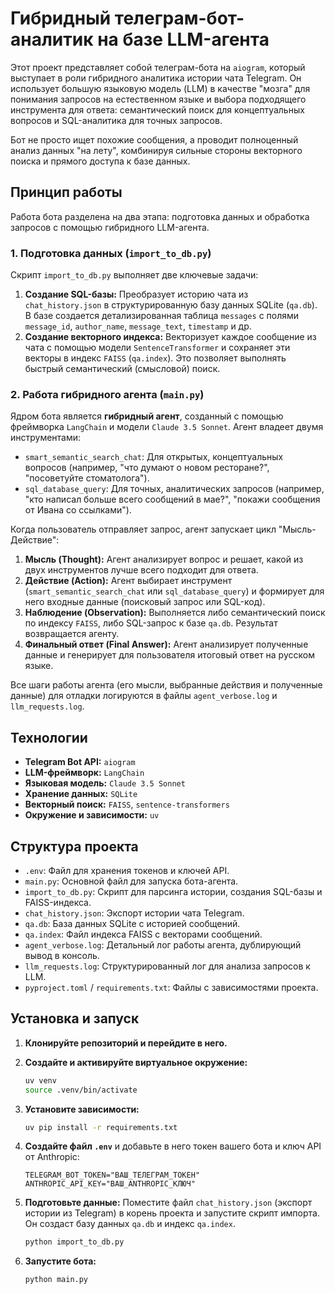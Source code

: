 # Гибридный телеграм-бот-аналитик на базе LLM-агента

Этот проект представляет собой телеграм-бота на `aiogram`, который выступает в роли гибридного аналитика истории чата Telegram. Он использует большую языковую модель (LLM) в качестве "мозга" для понимания запросов на естественном языке и выбора подходящего инструмента для ответа: семантический поиск для концептуальных вопросов и SQL-аналитика для точных запросов.

Бот не просто ищет похожие сообщения, а проводит полноценный анализ данных "на лету", комбинируя сильные стороны векторного поиска и прямого доступа к базе данных.

## Принцип работы

Работа бота разделена на два этапа: подготовка данных и обработка запросов с помощью гибридного LLM-агента.

### 1. Подготовка данных (`import_to_db.py`)

Скрипт `import_to_db.py` выполняет две ключевые задачи:

1.  **Создание SQL-базы:** Преобразует историю чата из `chat_history.json` в структурированную базу данных SQLite (`qa.db`). В базе создается детализированная таблица `messages` с полями `message_id`, `author_name`, `message_text`, `timestamp` и др.
2.  **Создание векторного индекса:** Векторизует каждое сообщение из чата с помощью модели `SentenceTransformer` и сохраняет эти векторы в индекс `FAISS` (`qa.index`). Это позволяет выполнять быстрый семантический (смысловой) поиск.

### 2. Работа гибридного агента (`main.py`)

Ядром бота является **гибридный агент**, созданный с помощью фреймворка `LangChain` и модели `Claude 3.5 Sonnet`. Агент владеет двумя инструментами:

-   `smart_semantic_search_chat`: Для открытых, концептуальных вопросов (например, "что думают о новом ресторане?", "посоветуйте стоматолога").
-   `sql_database_query`: Для точных, аналитических запросов (например, "кто написал больше всего сообщений в мае?", "покажи сообщения от Ивана со ссылками").

Когда пользователь отправляет запрос, агент запускает цикл "Мысль-Действие":

1.  **Мысль (Thought):** Агент анализирует вопрос и решает, какой из двух инструментов лучше всего подходит для ответа.
2.  **Действие (Action):** Агент выбирает инструмент (`smart_semantic_search_chat` или `sql_database_query`) и формирует для него входные данные (поисковый запрос или SQL-код).
3.  **Наблюдение (Observation):** Выполняется либо семантический поиск по индексу `FAISS`, либо SQL-запрос к базе `qa.db`. Результат возвращается агенту.
4.  **Финальный ответ (Final Answer):** Агент анализирует полученные данные и генерирует для пользователя итоговый ответ на русском языке.

Все шаги работы агента (его мысли, выбранные действия и полученные данные) для отладки логируются в файлы `agent_verbose.log` и `llm_requests.log`.

## Технологии

-   **Telegram Bot API:** `aiogram`
-   **LLM-фреймворк:** `LangChain`
-   **Языковая модель:** `Claude 3.5 Sonnet`
-   **Хранение данных:** `SQLite`
-   **Векторный поиск:** `FAISS`, `sentence-transformers`
-   **Окружение и зависимости:** `uv`

## Структура проекта

-   `.env`: Файл для хранения токенов и ключей API.
-   `main.py`: Основной файл для запуска бота-агента.
-   `import_to_db.py`: Скрипт для парсинга истории, создания SQL-базы и FAISS-индекса.
-   `chat_history.json`: Экспорт истории чата Telegram.
-   `qa.db`: База данных SQLite с историей сообщений.
-   `qa.index`: Файл индекса FAISS с векторами сообщений.
-   `agent_verbose.log`: Детальный лог работы агента, дублирующий вывод в консоль.
-   `llm_requests.log`: Структурированный лог для анализа запросов к LLM.
-   `pyproject.toml` / `requirements.txt`: Файлы с зависимостями проекта.

## Установка и запуск

1.  **Клонируйте репозиторий и перейдите в него.**

2.  **Создайте и активируйте виртуальное окружение:**
    ```bash
    uv venv
    source .venv/bin/activate
    ```

3.  **Установите зависимости:**
    ```bash
    uv pip install -r requirements.txt
    ```

4.  **Создайте файл `.env`** и добавьте в него токен вашего бота и ключ API от Anthropic:
    ```
    TELEGRAM_BOT_TOKEN="ВАШ_ТЕЛЕГРАМ_ТОКЕН"
    ANTHROPIC_API_KEY="ВАШ_ANTHROPIC_КЛЮЧ"
    ```

5.  **Подготовьте данные:**
    Поместите файл `chat_history.json` (экспорт истории из Telegram) в корень проекта и запустите скрипт импорта. Он создаст базу данных `qa.db` и индекс `qa.index`.
    ```bash
    python import_to_db.py
    ```

6.  **Запустите бота:**
    ```bash
    python main.py
    ```
